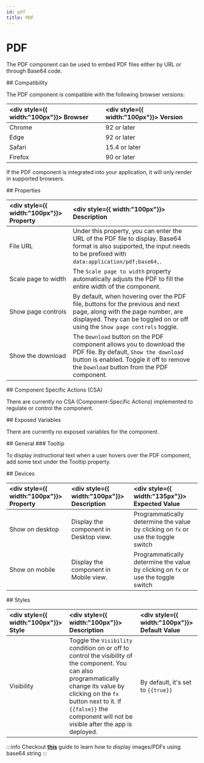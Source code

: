 ```yaml
---
id: pdf
title: PDF
---
```


# PDF

The PDF component can be used to embed PDF files either by URL or through Base64 code.

<div>
## Compatibility

The PDF component is compatible with the following browser versions: <br/>

| <div style={{ width:"100px"}}> Browser </div> | <div style={{ width:"100px"}}> Version </div> |
|:--------|:--------------------|
| Chrome  | 92 or later         |
| Edge    | 92 or later         |
| Safari  | 15.4 or later       |
| Firefox | 90 or later         |


If the PDF component is integrated into your application, it will only render in supported browsers.

</div>

<div>
## Properties

| <div style={{ width:"100px"}}> Property </div> | <div style={{ width:"100px"}}> Description </div> |
|:----------- |:------------|
| File URL | Under this property, you can enter the URL of the PDF file to display. Base64 format is also supported, the input needs to be prefixed with `data:application/pdf;base64,`. |
| Scale page to width | The `Scale page to width` property automatically adjusts the PDF to fill the entire width of the component. |
| Show page controls | By default, when hovering over the PDF file, buttons for the previous and next page, along with the page number, are displayed. They can be toggled on or off using the `Show page controls` toggle. |
| Show the download | The `Download` button on the PDF component allows you to download the PDF file. By default, `Show the download` button is enabled. Toggle it off to remove the `Download` button from the PDF component. |

</div>

<div>
## Component Specific Actions (CSA)

There are currently no CSA (Component-Specific Actions) implemented to regulate or control the component.

</div>

<div>
## Exposed Variables

There are currently no exposed variables for the component.

</div>

<div>
## General
### Tooltip

To display instructional text when a user hovers over the PDF component, add some text under the Tooltip property.

</div>

<div>
## Devices

| <div style={{ width:"100px"}}> Property   </div>       | <div style={{ width:"100px"}}>  Description           </div>                    | <div style={{ width:"135px"}}>  Expected Value </div>   |
| :-------------- | :---------------------------------------- | :------------------ |
| Show on desktop | Display the component in Desktop view. | Programmatically determine the value by clicking on `fx` or use the toggle switch |
| Show on mobile  | Display the component in Mobile view.  | Programmatically determine the value by clicking on `fx` or use the toggle switch |

</div>

<div>
## Styles

| <div style={{ width:"100px"}}> Style </div> | <div style={{ width:"100px"}}>  Description </div> | <div style={{ width:"100px"}}> Default Value </div> |
|:------------ |:-------------|:--------- |
| Visibility | Toggle the `Visibility` condition on or off to control the visibility of the component. You can also programmatically change its value by clicking on the `fx` button next to it. If `{{false}}` the component will not be visible after the app is deployed. | By default, it's set to `{{true}}` |

:::info
Checkout **[this](/docs/how-to/loading-image-pdf-from-db)** guide to learn how to display images/PDFs using base64 string
:::

</div>